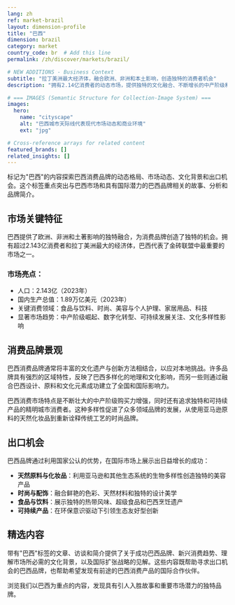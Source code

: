 ```yaml
---
lang: zh
ref: market-brazil
layout: dimension-profile
title: "巴西"
dimension: brazil
category: market
country_code: br  # Add this line
permalink: /zh/discover/markets/brazil/

# NEW ADDITIONS - Business Context
subtitle: "拉丁美洲最大经济体，融合欧洲、非洲和本土影响，创造独特的消费者机会"
description: "拥有2.14亿消费者的动态市场，提供独特的文化融合、不断增长的中产阶级和卓越的出口潜力。"

# === IMAGES (Semantic Structure for Collection-Image System) ===
images:
  hero:
    name: "cityscape"
    alt: "巴西城市天际线代表现代市场动态和商业环境"
    ext: "jpg"

# Cross-reference arrays for related content
featured_brands: []
related_insights: []
---
```


标记为"巴西"的内容探索巴西消费品牌的动态格局、市场动态、文化背景和出口机会。这个标签重点突出与巴西市场和具有国际潜力的巴西品牌相关的故事、分析和品牌简介。

## 市场关键特征

巴西提供了欧洲、非洲和土著影响的独特融合，为消费品牌创造了独特的机会。拥有超过2.143亿消费者和拉丁美洲最大的经济体，巴西代表了金砖联盟中最重要的市场之一。

### 市场亮点：
- 人口：2.143亿（2023年）
- 国内生产总值：1.89万亿美元（2023年）
- 关键消费领域：食品与饮料、时尚、美容与个人护理、家居用品、科技
- 显著市场趋势：中产阶级崛起、数字化转型、可持续发展关注、文化多样性影响

## 消费品牌景观

巴西消费品牌通常将丰富的文化遗产与创新方法相结合，以应对本地挑战。许多品牌具有强烈的区域特性，反映了巴西多样化的地理和文化影响，而另一些则通过融合巴西设计、原料和文化元素成功建立了全国和国际影响力。

巴西消费市场特点是不断壮大的中产阶级购买力增强，同时还有追求独特和可持续产品的精明城市消费者。这种多样性促进了众多领域品牌的发展，从使用亚马逊原料的天然化妆品到重新诠释传统工艺的时尚品牌。

## 出口机会

巴西品牌通过利用国家公认的优势，在国际市场上展示出日益增长的成功：

- **天然原料与化妆品**：利用亚马逊和其他生态系统的生物多样性创造独特的美容产品
- **时尚与配饰**：融合鲜艳的色彩、天然材料和独特的设计美学
- **食品与饮料**：展示独特的热带风味、超级食品和巴西烹饪遗产
- **可持续产品**：在环保意识驱动下引领生态友好型创新

## 精选内容

带有"巴西"标签的文章、访谈和简介提供了关于成功巴西品牌、新兴消费趋势、理解市场所必需的文化背景，以及国际扩张战略的见解。这些内容既帮助寻求出口机会的巴西品牌，也帮助希望发现有前途的巴西消费产品的国际合作伙伴。

浏览我们以巴西为重点的内容，发现具有引人入胜故事和重要市场潜力的独特品牌。
